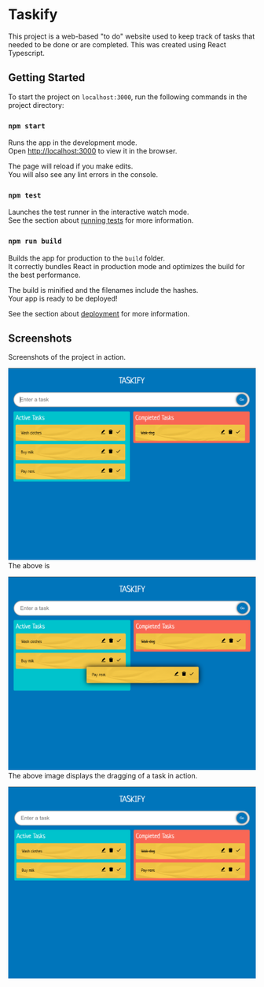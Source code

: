 # Taskify

This project is a web-based "to do" website used to keep track of tasks that needed to be done or are completed. This was created using React Typescript.

## Getting Started

To start the project on `localhost:3000`, run the following commands in the project directory:

### `npm start`

Runs the app in the development mode.\
Open [http://localhost:3000](http://localhost:3000) to view it in the browser.

The page will reload if you make edits.\
You will also see any lint errors in the console.

### `npm test`

Launches the test runner in the interactive watch mode.\
See the section about [running tests](https://facebook.github.io/create-react-app/docs/running-tests) for more information.

### `npm run build`

Builds the app for production to the `build` folder.\
It correctly bundles React in production mode and optimizes the build for the best performance.

The build is minified and the filenames include the hashes.\
Your app is ready to be deployed!

See the section about [deployment](https://facebook.github.io/create-react-app/docs/deployment) for more information.


## Screenshots

Screenshots of the project in action.

![Screenshot](screenshots/Screenshot1.png)
The above is

![Screenshot](screenshots/Screenshot2.png)
The above image displays the dragging of a task in action.

![Screenshot](screenshots/Screenshot3.png)
